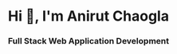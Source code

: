 <h1 align="center">Hi 👋, I'm Anirut Chaogla</h1>
<h3 align="center">Full Stack Web Application Development</h3>
